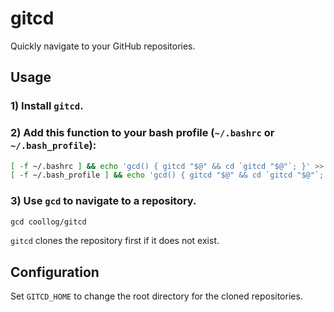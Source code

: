 # gitcd

Quickly navigate to your GitHub repositories.

## Usage

### 1) Install `gitcd`.

### 2) Add this function to your bash profile (`~/.bashrc` or `~/.bash_profile`):

```bash
[ -f ~/.bashrc ] && echo 'gcd() { gitcd "$@" && cd `gitcd "$@"`; }' >> ~/.bashrc && . ~/.bashrc
[ -f ~/.bash_profile ] && echo 'gcd() { gitcd "$@" && cd `gitcd "$@"`; }' >> ~/.bash_profile && . ~/.bash_profile
```

### 3) Use `gcd` to navigate to a repository.

```bash
gcd coollog/gitcd
```

`gitcd` clones the repository first if it does not exist.

## Configuration

Set `GITCD_HOME` to change the root directory for the cloned repositories.
